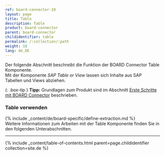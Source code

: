 ```yaml
---
ref: board-connector-18
layout: page
title: Table
description: Table
product: board-connector
parent: board-connector
childidentifier: table
permalink: /:collection/:path
weight: 18
lang: de_DE
---
```

Der folgende Abschnitt beschreibt die Funktion der BOARD Connector Table Komponente.<br>
Mit der Komponente *SAP Table or View* lassen sich Inhalte aus SAP Tabellen und Views abziehen. 

{: .box-tip }
**Tipp:** Grundlagen zum Produkt sind im Abschnitt [Erste Schritte mit BOARD Connector](../erste-schritte) beschrieben.

### Table verwenden
{% include _content/de/board-specific/define-extraction.md %}
<br>
Weitere Informationen zum Arbeiten mit der Table Komponente finden Sie in den folgenden Unterabschnitten.

---

{% include _content/table-of-contents.html parent=page.childidentifier collection=site.de %}